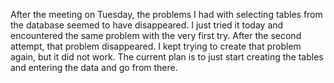 After the meeting on Tuesday, the problems I had with selecting tables from the database seemed to have disappeared. I just tried it today and encountered the same problem with the very first try. After the second attempt, that problem disappeared. I kept trying to create that problem again, but it did not work. The current plan is to just start creating the tables and entering the data and go from there. 
